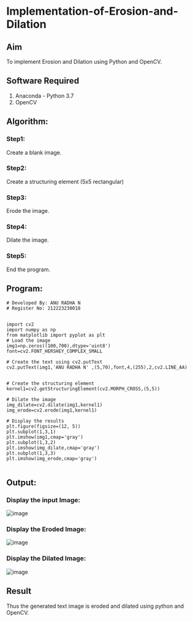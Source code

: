 # Implementation-of-Erosion-and-Dilation
## Aim
To implement Erosion and Dilation using Python and OpenCV.
## Software Required
1. Anaconda - Python 3.7
2. OpenCV
## Algorithm:
### Step1:
Create a blank image.

### Step2:
Create a structuring element (5x5 rectangular)

### Step3:
Erode the image.

### Step4:
Dilate the image.

### Step5:
End the program.

 
## Program:

```
# Developed By: ANU RADHA N
# Register No: 212223230018


import cv2
import numpy as np
from matplotlib import pyplot as plt
# Load the image
img1=np.zeros((100,700),dtype='uint8')
font=cv2.FONT_HERSHEY_COMPLEX_SMALL

# Create the text using cv2.putText
cv2.putText(img1,'ANU RADHA N' ,(5,70),font,4,(255),2,cv2.LINE_AA)


# Create the structuring element
kernel1=cv2.getStructuringElement(cv2.MORPH_CROSS,(5,5))

# Dilate the image
img_dilate=cv2.dilate(img1,kernel1)
img_erode=cv2.erode(img1,kernel1)

# Display the results
plt.figure(figsize=(12, 5))
plt.subplot(1,3,1)
plt.imshow(img1,cmap='gray')
plt.subplot(1,3,2)
plt.imshow(img_dilate,cmap='gray')
plt.subplot(1,3,3)
plt.imshow(img_erode,cmap='gray')


```
## Output:

### Display the input Image:
![image](https://github.com/user-attachments/assets/108de595-dba4-4517-8cf7-93bcc2214307)


### Display the Eroded Image:
![image](https://github.com/user-attachments/assets/ae0701d4-887b-40b0-8d4b-f6013eb06bce)

### Display the Dilated Image:
![image](https://github.com/user-attachments/assets/e601dbe5-d74e-47de-a92d-0b66fea88d84)


## Result
Thus the generated text image is eroded and dilated using python and OpenCV.
